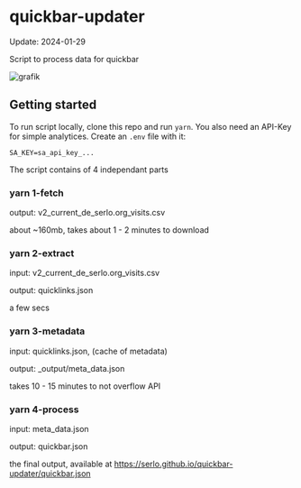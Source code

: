 # quickbar-updater

Update: 2024-01-29

Script to process data for quickbar

![grafik](https://github.com/serlo/quickbar-updater/assets/13507950/573054eb-9880-4a73-ac17-1f26073239b2)

## Getting started

To run script locally, clone this repo and run `yarn`. You also need an API-Key for simple analytices. Create an `.env` file with it:

```
SA_KEY=sa_api_key_...
```

The script contains of 4 independant parts

### yarn 1-fetch

output: v2_current_de_serlo.org_visits.csv

about ~160mb, takes about 1 - 2 minutes to download

### yarn 2-extract

input: v2_current_de_serlo.org_visits.csv

output: quicklinks.json

a few secs

### yarn 3-metadata

input: quicklinks.json, (cache of metadata)

output: \_output/meta_data.json

takes 10 - 15 minutes to not overflow API

### yarn 4-process

input: meta_data.json

output: quickbar.json

the final output, available at https://serlo.github.io/quickbar-updater/quickbar.json

